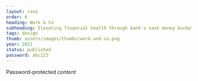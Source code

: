 ```yaml
---
layout: case
order: 6
heading: Work & Co
subheading: Elevating financial health through bank's save money buckets
tags: design
thumb: assets/images/thumbs/work-and-co.png
year: 2021
status: published
password: abc123
---
```


Password-protected *content*
